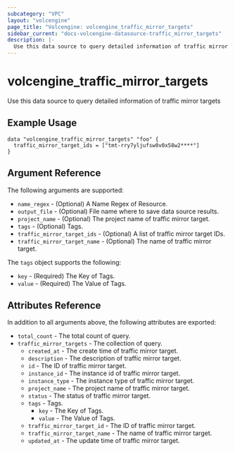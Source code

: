 ```yaml
---
subcategory: "VPC"
layout: "volcengine"
page_title: "Volcengine: volcengine_traffic_mirror_targets"
sidebar_current: "docs-volcengine-datasource-traffic_mirror_targets"
description: |-
  Use this data source to query detailed information of traffic mirror targets
---
```

# volcengine_traffic_mirror_targets
Use this data source to query detailed information of traffic mirror targets
## Example Usage
```hcl
data "volcengine_traffic_mirror_targets" "foo" {
  traffic_mirror_target_ids = ["tmt-rry7yljufsw0v0x58w2****"]
}
```
## Argument Reference
The following arguments are supported:
* `name_regex` - (Optional) A Name Regex of Resource.
* `output_file` - (Optional) File name where to save data source results.
* `project_name` - (Optional) The project name of traffic mirror target.
* `tags` - (Optional) Tags.
* `traffic_mirror_target_ids` - (Optional) A list of traffic mirror target IDs.
* `traffic_mirror_target_name` - (Optional) The name of traffic mirror target.

The `tags` object supports the following:

* `key` - (Required) The Key of Tags.
* `value` - (Required) The Value of Tags.

## Attributes Reference
In addition to all arguments above, the following attributes are exported:
* `total_count` - The total count of query.
* `traffic_mirror_targets` - The collection of query.
    * `created_at` - The create time of traffic mirror target.
    * `description` - The description of traffic mirror target.
    * `id` - The ID of traffic mirror target.
    * `instance_id` - The instance id of traffic mirror target.
    * `instance_type` - The instance type of traffic mirror target.
    * `project_name` - The project name of traffic mirror target.
    * `status` - The status of traffic mirror target.
    * `tags` - Tags.
        * `key` - The Key of Tags.
        * `value` - The Value of Tags.
    * `traffic_mirror_target_id` - The ID of traffic mirror target.
    * `traffic_mirror_target_name` - The name of traffic mirror target.
    * `updated_at` - The update time of traffic mirror target.


